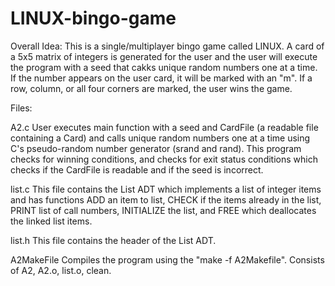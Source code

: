 # LINUX-bingo-game
Overall Idea:
This is a single/multiplayer bingo game called LINUX. A card of a 5x5 matrix of integers is generated for the user and the user will execute the program with a seed that cakks unique random numbers one at a time. If the number appears on the user card, it will be marked with an "m". If a row, column, or all four corners are marked, the user wins the game.

Files:

A2.c
User executes main function with a seed and CardFile (a readable file containing a Card) and calls unique random numbers one at a time using C's pseudo-random number generator (srand and rand). This program checks for winning conditions, and checks for exit status conditions which checks if the CardFile is readable and if the seed is incorrect.

list.c
This file contains the List ADT which implements a list of integer items and has functions ADD an item to list, CHECK if the items already in the list, PRINT list of call numbers, INITIALIZE the list, and FREE which deallocates the linked list items.  

list.h
This file contains the header of the List ADT.


A2MakeFile
Compiles the program using the "make -f A2Makefile". Consists of A2, A2.o, list.o, clean.



